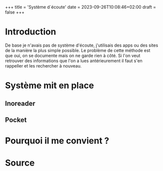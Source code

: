 +++
title = 'Système d`écoute'
date = 2023-09-26T10:08:46+02:00
draft = false
+++

# Introduction

De base je n'avais pas de système d'écoute, j'utilisais des apps ou des sites de la manière la plus simple possible.
Le problème de cette méthode est que oui, on se documente mais on ne garde rien à côté. Si l'on veut retrouver des informations que l'on a lues antérieurement il faut s'en rappeller et les rechercher à nouveau.

# Système mit en place

## Inoreader

## Pocket

# Pourquoi il me convient ?

# Source
